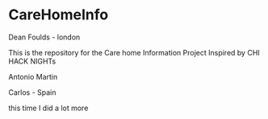 # CareHomeInfo


Dean Foulds - london

This is the repository for the Care home Information Project Inspired by CHI HACK NIGHTs



Antonio Martin

Carlos - Spain


this time I did a lot more
